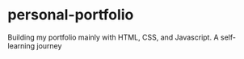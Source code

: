 # personal-portfolio
Building my portfolio mainly with HTML, CSS, and Javascript.
A self-learning journey
